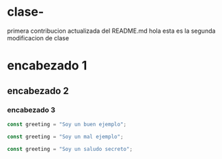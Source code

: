 # clase-
primera contribucion actualizada del README.md
hola esta es la segunda modificacion de clase 
# encabezado 1
## encabezado 2
### encabezado 3 

```js example-good
const greeting = "Soy un buen ejemplo";
```

```js example-bad
const greeting = "Soy un mal ejemplo";
```

```js hidden
const greeting = "Soy un saludo secreto";
```
